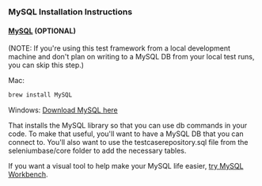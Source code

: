 ### MySQL Installation Instructions


#### [MySQL](http://www.mysql.com/) (OPTIONAL)

(NOTE: If you're using this test framework from a local development machine and don't plan on writing to a MySQL DB from your local test runs, you can skip this step.)

Mac:

```bash
brew install MySQL
```

Windows: [Download MySQL here](http://dev.mysql.com/downloads/windows/)

That installs the MySQL library so that you can use db commands in your code. To make that useful, you'll want to have a MySQL DB that you can connect to. You'll also want to use the testcaserepository.sql file from the seleniumbase/core folder to add the necessary tables.

If you want a visual tool to help make your MySQL life easier, [try MySQL Workbench](http://dev.mysql.com/downloads/workbench/).
